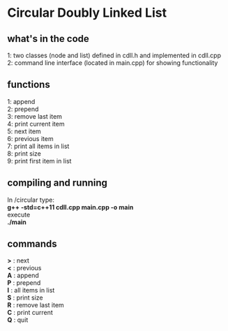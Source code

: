 # Circular Doubly Linked List 


## what's in the code
1: two classes (node and list) defined in cdll.h and implemented in cdll.cpp <br>
2: command line interface (located in main.cpp) for showing functionality <br>

## functions
1: append <br> 
2: prepend <br>
3: remove last item <br>
4: print current item <br>
5: next item <br>
6: previous item <br>
7: print all items in list <br>
8: print size <br>
9: print first item in list <br>

## compiling and running 

In /circular type: <br>
**g++ -std=c++11 cdll.cpp main.cpp -o main**<br>
execute<br> 
**./main**<br>

## commands
**>** : next <br>
**<** : previous <br> 
**A** : append <br>
**P** : prepend <br> 
**I** : all items in list <br> 
**S** : print size <br> 
**R** : remove last item <br> 
**C** : print current <br> 
**Q** : quit <br>
